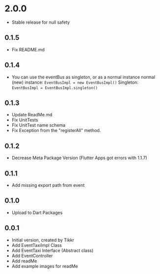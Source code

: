 # 2.0.0
- Stable release for null safety

## 0.1.5

- Fix README.md

## 0.1.4

- You can use the eventBus as singleton, or as a normal instance
 normal (new) instance: ```EventBusImpl = new EventBusImpl()```
 Singleton: ```EventBusImpl = EventBusImpl.singleton()```


## 0.1.3

- Update ReadMe.md
- Fix UnitTests
- Fix UnitTest name schema
- Fix Exception from the "registerAll" method.


## 0.1.2

- Decrease Meta Package Version (Flutter Apps got errors with 1.1.7)

## 0.1.1

- Add missing export path from event

## 0.1.0

- Upload to Dart Packages

## 0.0.1

- Initial version, created by Tikkr
- Add EventTaxiImpl Class
- Add EventTaxi Interface (Abstract class)
- Add EventController
- Add readMe
- Add example images for readMe
